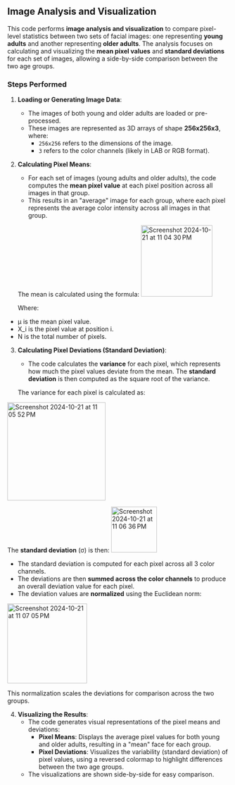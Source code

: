 ## Image Analysis and Visualization

This code performs **image analysis and visualization** to compare pixel-level statistics between two sets of facial images: one representing **young adults** and another representing **older adults**. The analysis focuses on calculating and visualizing the **mean pixel values** and **standard deviations** for each set of images, allowing a side-by-side comparison between the two age groups.

### Steps Performed

1. **Loading or Generating Image Data**:
   - The images of both young and older adults are loaded or pre-processed.
   - These images are represented as 3D arrays of shape **256x256x3**, where:
     - `256x256` refers to the dimensions of the image.
     - `3` refers to the color channels (likely in LAB or RGB format).

2. **Calculating Pixel Means**:
   - For each set of images (young adults and older adults), the code computes the **mean pixel value** at each pixel position across all images in that group.
   - This results in an "average" image for each group, where each pixel represents the average color intensity across all images in that group.
   
   The mean is calculated using the formula:
   <img width="162" alt="Screenshot 2024-10-21 at 11 04 30 PM" src="https://github.com/user-attachments/assets/489ae465-d5f5-4560-bc40-d5e7936dbf9a">

   Where:
- μ is the mean pixel value.
- X_i is the pixel value at position i.
- N is the total number of pixels.

3. **Calculating Pixel Deviations (Standard Deviation)**:
   - The code calculates the **variance** for each pixel, which represents how much the pixel values deviate from the mean. The **standard deviation** is then computed as the square root of the variance.
   
   The variance for each pixel is calculated as:
  <img width="223" alt="Screenshot 2024-10-21 at 11 05 52 PM" src="https://github.com/user-attachments/assets/ae9def21-020b-4731-9a17-762cc220717e">

   The **standard deviation** (σ) is then:
   <img width="104" alt="Screenshot 2024-10-21 at 11 06 36 PM" src="https://github.com/user-attachments/assets/724ac608-b39a-42be-b96a-940241fd8447">

   - The standard deviation is computed for each pixel across all 3 color channels.
   - The deviations are then **summed across the color channels** to produce an overall deviation value for each pixel.
   - The deviation values are **normalized** using the Euclidean norm:
     
  <img width="181" alt="Screenshot 2024-10-21 at 11 07 05 PM" src="https://github.com/user-attachments/assets/99986451-53c9-4b29-8559-783d025c5181">

   This normalization scales the deviations for comparison across the two groups.

4. **Visualizing the Results**:
   - The code generates visual representations of the pixel means and deviations:
     - **Pixel Means**: Displays the average pixel values for both young and older adults, resulting in a "mean" face for each group.
     - **Pixel Deviations**: Visualizes the variability (standard deviation) of pixel values, using a reversed colormap to highlight differences between the two age groups.
   - The visualizations are shown side-by-side for easy comparison.

